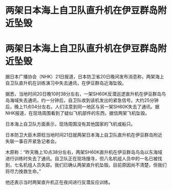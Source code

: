 # 两架日本海上自卫队直升机在伊豆群岛附近坠毁

# 两架日本海上自卫队直升机在伊豆群岛附近坠毁

据日本广播协会（NHK）21日报道，日本防卫省20日晚间发布消息称，两架海上自卫队直升机在训练演习中失去通讯，在伊豆群岛近海坠毁。

据悉，当地时间20日晚10时38分左右，一架SH60K反潜巡逻直升机在伊豆群岛鸟岛海域失去通讯，约一分钟后，自卫队收到该机发出的紧急信号。大约25分钟后，晚上11点04分左右，人们注意到同一地区与另一架SH60K失去了通讯。据NHK报道，在现场周围看到了疑似飞机部件的东西，据信两架飞机坠毁。

日本海上自卫队方面表示，现场周围没有其他国家的飞机或船只。

日本防卫大臣木原稔当地时间21日就两架日本海上自卫队直升机在伊豆群岛附近失联一事召开紧急记者会。

木原称：“昨天晚上10点38分左右，两架SH60K直升机在伊豆群岛鸟岛以东海域进行训练时失去了通讯。自卫队正在现场搜寻，但八名机组人员中的一名已被找到，七名机组人员失踪。我们已确认两架直升机坠毁。目前原因尚不清楚，但我们将尽力挽救生命。”

他还表示当时两架直升机正在夜间进行反潜反应训练。

